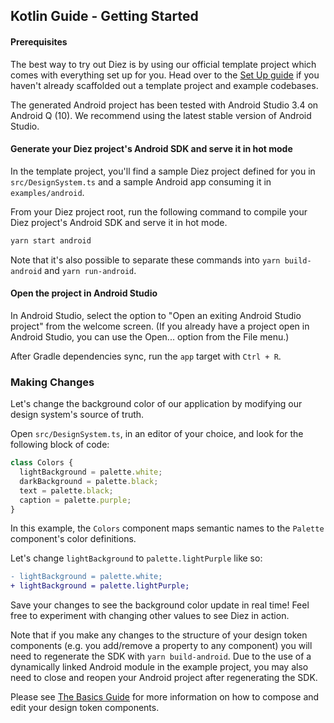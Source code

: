 ## Kotlin Guide - Getting Started

#### Prerequisites

The best way to try out Diez is by using our official template project which comes with everything set up for you. Head over to the [Set Up guide](/getting-started#set-up) if you haven't already scaffolded out a template project and example codebases.

The generated Android project has been tested with Android Studio 3.4 on Android Q (10). We recommend using the latest stable version of Android Studio.

#### Generate your Diez project's Android SDK and serve it in hot mode

In the template project, you'll find a sample Diez project defined for you in `src/DesignSystem.ts` and a sample Android app consuming it in `examples/android`.

From your Diez project root, run the following command to compile your Diez project's Android SDK and serve it in hot mode.

```bash
yarn start android
```
<div class="note">Note that it's also possible to separate these commands into <code class="inline">yarn build-android</code> and <code class="inline">yarn run-android</code>.</div>

#### Open the project in Android Studio

In Android Studio, select the option to "Open an exiting Android Studio project" from the welcome screen. (If you already have a project open in Android Studio, you can use the Open... option from the File menu.)

After Gradle dependencies sync, run the `app` target with `Ctrl + R`.

### Making Changes

Let's change the background color of our application by modifying our design system's source of truth.

Open `src/DesignSystem.ts`, in an editor of your choice, and look for the following block of code:

```typescript
class Colors {
  lightBackground = palette.white;
  darkBackground = palette.black;
  text = palette.black;
  caption = palette.purple;
}
```

In this example, the `Colors` component maps semantic names to the `Palette` component's color definitions.

Let's change `lightBackground` to `palette.lightPurple` like so:

```Diff
- lightBackground = palette.white;
+ lightBackground = palette.lightPurple;
```

Save your changes to see the background color update in real time! Feel free to experiment with changing other values to see Diez in action.

Note that if you make any changes to the structure of your design token components (e.g. you add/remove a property to any component) you will need to regenerate the SDK with `yarn build-android`. Due to the use of a dynamically linked Android module in the example project, you may also need to close and reopen your Android project after regenerating the SDK.

Please see [The Basics Guide](/getting-started/the-basics) for more information on how to compose and edit your design token components.
